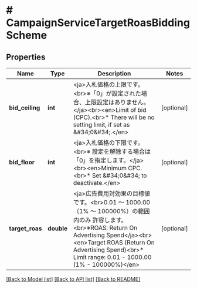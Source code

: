 # # CampaignServiceTargetRoasBiddingScheme

## Properties

Name | Type | Description | Notes
------------ | ------------- | ------------- | -------------
**bid_ceiling** | **int** | &lt;ja&gt;入札価格の上限です。&lt;br&gt;※「0」が設定された場合、上限設定はありません。&lt;/ja&gt;&lt;br&gt;&lt;en&gt;Limit of bid (CPC).&lt;br&gt;* There will be no setting limit, if set as &amp;#34;0&amp;#34;.&lt;/en&gt; | [optional] 
**bid_floor** | **int** | &lt;ja&gt;入札価格の下限です。&lt;br&gt;※ 設定を解除する場合は「0」を指定します。&lt;/ja&gt;&lt;br&gt;&lt;en&gt;Minimum CPC.&lt;br&gt;* Set &amp;#34;0&amp;#34; to deactivate.&lt;/en&gt; | [optional] 
**target_roas** | **double** | &lt;ja&gt;広告費用対効果の目標値です。&lt;br&gt;0.01 ～ 1000.00（1% ～ 100000%）の範囲内のみ 許容します。&lt;br&gt;※ROAS: Return On Advertising Spend&lt;/ja&gt;&lt;br&gt;&lt;en&gt;Target ROAS (Return On Advertising Spend)&lt;br&gt;* Limit range: 0.01 - 1000.00 (1% - 100000%)&lt;/en&gt; | [optional] 

[[Back to Model list]](../../README.md#documentation-for-models) [[Back to API list]](../../README.md#documentation-for-api-endpoints) [[Back to README]](../../README.md)



